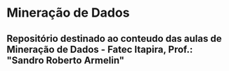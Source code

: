 # Mineração de Dados
<h2>Repositório destinado ao conteudo das aulas de Mineração de Dados - Fatec Itapira, Prof.: "Sandro Roberto Armelin"
